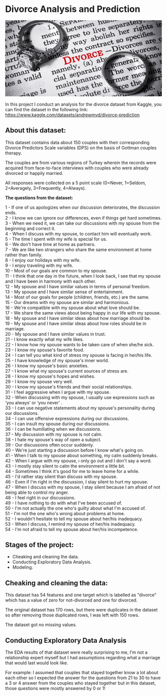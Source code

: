 # Divorce Analysis and Prediction

<img src="https://github.com/Aml-Hassan-Abd-El-hamid/Divorce-Analysis-and-Prediction/blob/main/divorce-rings.jpg">

In this project I conduct an analysis for the divorce dataset from Kaggle, you can find the dataset in the following link: https://www.kaggle.com/datasets/andrewmvd/divorce-prediction

## About this dataset:

This dataset contains data about 150 couples with their corresponding Divorce Predictors Scale variables (DPS) on the basis of Gottman couples therapy.

The couples are from various regions of Turkey wherein the records were acquired from face-to-face interviews with couples who were already divorced or happily married.

All responses were collected on a 5 point scale (0=Never, 1=Seldom, 2=Averagely, 3=Frequently, 4=Always).

**The questions from the dataset:**

1 - If one of us apologizes when our discussion deteriorates, the discussion ends.<br>
2 - I know we can ignore our differences, even if things get hard sometimes.<br>
3 - When we need it, we can take our discussions with my spouse from the beginning and correct it.<br>
4 - When I discuss with my spouse, to contact him will eventually work.<br>
5 - The time I spent with my wife is special for us.<br>
6 - We don't have time at home as partners.<br>
7 - We are like two strangers who share the same environment at home rather than family.<br>
8 - I enjoy our holidays with my wife.<br>
9 - I enjoy traveling with my wife.<br>
10 - Most of our goals are common to my spouse.<br>
11 - I think that one day in the future, when I look back, I see that my spouse and I have been in harmony with each other.<br>
12 - My spouse and I have similar values in terms of personal freedom.<br>
13 - My spouse and I have similar sense of entertainment.<br>
14 - Most of our goals for people (children, friends, etc.) are the same.<br>
15 - Our dreams with my spouse are similar and harmonious.<br>
16 - We're compatible with my spouse about what love should be.<br>
17 - We share the same views about being happy in our life with my spouse.<br>
18 - My spouse and I have similar ideas about how marriage should be.<br>
19 - My spouse and I have similar ideas about how roles should be in marriage.<br>
20 - My spouse and I have similar values in trust.<br>
21 - I know exactly what my wife likes.<br>
22 - I know how my spouse wants to be taken care of when she/he sick.<br>
23 - I know my spouse's favorite food.<br>
24 - I can tell you what kind of stress my spouse is facing in her/his life.<br>
25 - I have knowledge of my spouse's inner world.<br>
26 - I know my spouse's basic anxieties.<br>
27 - I know what my spouse's current sources of stress are.<br>
28 - I know my spouse's hopes and wishes.<br>
29 - I know my spouse very well.<br>
30 - I know my spouse's friends and their social relationships.<br>
31 - I feel aggressive when I argue with my spouse.<br>
32 - When discussing with my spouse, I usually use expressions such as ‘you always’ or ‘you never’ .<br>
33 - I can use negative statements about my spouse's personality during our discussions.<br>
34 - I can use offensive expressions during our discussions.<br>
35 - I can insult my spouse during our discussions.<br>
36 - I can be humiliating when we discussions.<br>
37 - My discussion with my spouse is not calm.<br>
38 - I hate my spouse's way of open a subject.<br>
39 - Our discussions often occur suddenly.<br>
40 - We're just starting a discussion before I know what's going on.<br>
41 - When I talk to my spouse about something, my calm suddenly breaks.<br>
42 - When I argue with my spouse, ı only go out and I don't say a word.<br>
43 - I mostly stay silent to calm the environment a little bit.<br>
44 - Sometimes I think it's good for me to leave home for a while.<br>
45 - I'd rather stay silent than discuss with my spouse.<br>
46 - Even if I'm right in the discussion, I stay silent to hurt my spouse.<br>
47 - When I discuss with my spouse, I stay silent because I am afraid of not being able to control my anger.<br>
48 - I feel right in our discussions.<br>
49 - I have nothing to do with what I've been accused of.<br>
50 - I'm not actually the one who's guilty about what I'm accused of.<br>
51 - I'm not the one who's wrong about problems at home.<br>
52 - I wouldn't hesitate to tell my spouse about her/his inadequacy.<br>
53 - When I discuss, I remind my spouse of her/his inadequacy.<br>
54 - I'm not afraid to tell my spouse about her/his incompetence.


## Stages of the project:

- Cheaking and cleaning the data.
- Conducting Exploratory Data Analysis.
- Modeling.

## Cheaking and cleaning the data:

This dataset has 54 features and one target which is labelled as "divorce" which has a value of zero for not-divorced and one for divorced.

The original dataset has 170 rows, but there were duplicates in the dataset so after removing those duplicated rows, I was left with 150 rows. 

The dataset got no missing values.

## Conducting Exploratory Data Analysis

The EDA results of that dataset were really surprising to me, I'm not a relationship expert myself but I had assumptions regarding what a marriage that would last would look like.

For example: I assumed that couples that stayed together know a lot about each other so I expected the answer for the questions from 21 to 30 to have a 3 or 4 answer from the couples who stayed together but in this dataset, those questions were mostly answered by 0 or 1! 


